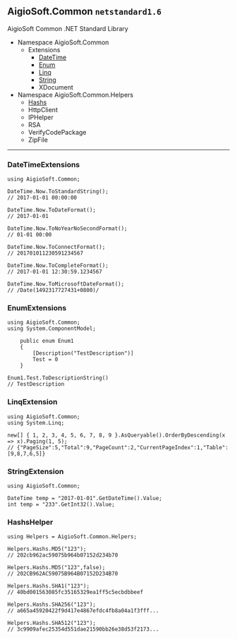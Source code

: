 ## AigioSoft.Common `netstandard1.6`
AigioSoft Common .NET Standard Library
* Namespace AigioSoft.Common
  * Extensions
    * [DateTime](#datetimeextensions)
    * [Enum](#enumextensions)
    * [Linq](#linqextension)
    * [String](#stringextensions)
    * XDocument
* Namespace AigioSoft.Common.Helpers
  * [Hashs](#hashshelper)
  * HttpClient
  * IPHelper
  * RSA
  * VerifyCodePackage
  * ZipFile

<!--## AigioSoft.Common.Mvc `netstandard1.6`
AigioSoft Common AspNetCore.Mvc .NET Standard Library
#### Namespace
- AigioSoft.Common
- AigioSoft.Common.Helpers-->

___

### <span id="datetimeextensions">DateTimeExtensions</span>
```
using AigioSoft.Common;

DateTime.Now.ToStandardString();
// 2017-01-01 00:00:00

DateTime.Now.ToDateFormat();
// 2017-01-01

DateTime.Now.ToNoYearNoSecondFormat();
// 01-01 00:00

DateTime.Now.ToConnectFormat();
// 201701011230591234567

DateTime.Now.ToCompleteFormat();
// 2017-01-01 12:30:59.1234567

DateTime.Now.ToMicrosoftDateFormat();
// /Date(1492317727431+0800)/
```

### <span id="enumextensions">EnumExtensions</span>
```
using AigioSoft.Common;
using System.ComponentModel;

    public enum Enum1
    {
        [Description("TestDescription")]
        Test = 0
    }

Enum1.Test.ToDescriptionString()
// TestDescription
```

### <span id="linqextension">LinqExtension</span>
```
using AigioSoft.Common;
using System.Linq;

new[] { 1, 2, 3, 4, 5, 6, 7, 8, 9 }.AsQueryable().OrderByDescending(x => x).Paging(1, 5);
// {"PageSize":5,"Total":9,"PageCount":2,"CurrentPageIndex":1,"Table":[9,8,7,6,5]}
```

### <span id="stringextensions">StringExtension</span>
```
using AigioSoft.Common;

DateTime temp = "2017-01-01".GetDateTime().Value;
int temp = "233".GetInt32().Value;
```

### <span id="hashshelper">HashsHelper</span>
```
using Helpers = AigioSoft.Common.Helpers;

Helpers.Hashs.MD5("123");
// 202cb962ac59075b964b07152d234b70

Helpers.Hashs.MD5("123",false);
// 202CB962AC59075B964B07152D234B70

Helpers.Hashs.SHA1("123");
// 40bd001563085fc35165329ea1ff5c5ecbdbbeef

Helpers.Hashs.SHA256("123");
// a665a45920422f9d417e4867efdc4fb8a04a1f3fff...

Helpers.Hashs.SHA512("123");
// 3c9909afec25354d551dae21590bb26e38d53f2173...
```
